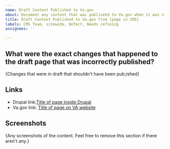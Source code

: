 ```yaml
---
name: Draft Content Published to Va.gov
about: Document any content that was publisehd to Va.gov when it was still in the draft state
title: Draft Content Published to Va.gov from [page in CMS]
labels: CMS Team, sitewide, Defect, Needs refining
assignees: ''

---
```


## What were the exact changes that happened to the draft page that was incorrectly published?
{Changes that were in draft that shouldn't have been pub;ished}

## Links
- Drupal link:[Title of page inside Drupal](url)
- Va.gov link: [Title of page on VA website](url)

## Screenshots
{Any screenshots of the content. Feel free to remove this section if there aren't any.}